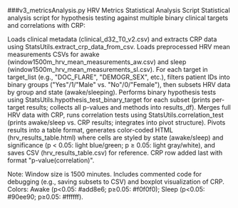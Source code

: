###v3_metricsAnalysis.py
HRV Metrics Statistical Analysis Script
Statistical analysis script for hypothesis testing against multiple binary clinical targets and correlations with CRP:

Loads clinical metadata (clinical_d32_T0_v2.csv) and extracts CRP data using StatsUtils.extract_crp_data_from_csv.
Loads preprocessed HRV mean measurements CSVs for awake (window1500m_hrv_mean_measurements_aw.csv) and sleep (window1500m_hrv_mean_measurements_sl.csv).
For each target in target_list (e.g., "DOC_FLARE", "DEMOGR_SEX", etc.), filters patient IDs into binary groups ("Yes"/1/"Male" vs. "No"/0/"Female"), then subsets HRV data by group and state (awake/sleeping).
Performs binary hypothesis tests using StatsUtils.hypothesis_test_binary_target for each subset (prints per-target results; collects all p-values and methods into results_df).
Merges full HRV data with CRP, runs correlation tests using StatsUtils.correlation_test (prints awake/sleep vs. CRP results; integrates into pivot structure).
Pivots results into a table format, generates color-coded HTML (hrv_results_table.html) where cells are styled by state (awake/sleep) and significance (p < 0.05: light blue/green; p ≥ 0.05: light gray/white), and saves CSV (hrv_results_table.csv) for reference. CRP row added last with format "p-value(correlation)".

Note: Window size is 1500 minutes. Includes commented code for debugging (e.g., saving subsets to CSV) and boxplot visualization of CRP. Colors: Awake (p<0.05: #add8e6; p≥0.05: #f0f0f0); Sleep (p<0.05: #90ee90; p≥0.05: #ffffff).
